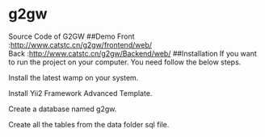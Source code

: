 # g2gw
Source Code of G2GW
##Demo
Front :http://www.catstc.cn/g2gw/frontend/web/  
Back  :http://www.catstc.cn/g2gw/Backend/web/
##Installation
If you want to run the project on your computer. You need follow the below steps.  

Install the latest wamp on your system.  

Install Yii2 Framework Advanced Template.  

Create a database named g2gw.  

Create all the tables from the data folder sql file.  

